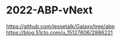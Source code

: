 # 2022-ABP-vNext

https://github.com/jessetalk/Galaxy/tree/abp
https://blog.51cto.com/u_15127606/2886221